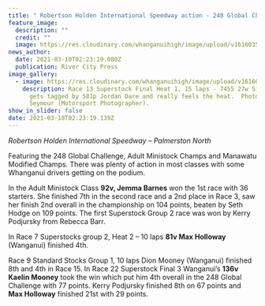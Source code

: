 ```yaml
---
title: " Robertson Holden International Speedway action - 248 Global Challenge"
feature_image:
  description: ""
  credit: ""
  image: https://res.cloudinary.com/whanganuihigh/image/upload/v1616035176/News/152062179_4341860945829647_6986246487267122088_o.jpg
news_author:
  date: 2021-03-10T02:23:19.080Z
  publication: River City Press
image_gallery:
  - image: https://res.cloudinary.com/whanganuihigh/image/upload/v1616034375/News/speedway_racing_-_car_on_fire.jpg._RCP_11.3.21.jpg
    description: Race 13 Superstock Final Heat 1, 15 laps - 7455 27w Simon Davis
      gets tagged by 581p Jordan Dare and really feels the heat.  Photo / Darryl
      Seymour (Motorsport Photographer).
show_in_slider: false
date: 2021-03-18T02:23:19.139Z
---
```

*Robertson Holden International Speedway – Palmerston North*

Featuring the 248 Global Challenge, Adult Ministock Champs and Manawatu Modified Champs. There was plenty of action in most classes with some Whanganui drivers getting on the podium.

In the Adult Ministock Class **92v, Jemma Barnes** won the 1st race with 36 starters. She finished 7th in the second race and a 2nd place in Race 3, saw her finish 2nd overall in the championship on 104 points, beaten by Seth Hodge on 109 points. The first Superstock Group 2 race was won by Kerry Podjursky from Rebecca Barr.

In Race 7 Superstocks group 2, Heat 2 – 10 laps **81v Max Holloway** (Wanganui) finished 4th. 

Race 9 Standard Stocks Group 1, 10 laps Dion Mooney (Wanganui) finished 8th and 4th in Race 15. In Race 22 Superstock Final 3 Wanganui’s **136v Kaelin Mooney** took the win which put him 4th overall in the 248 Global Challenge with 77 points. Kerry Podjursky finished 8th on 67 points and **Max Holloway** finished 21st with 29 points.
